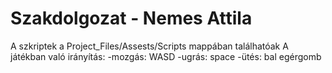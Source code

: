 # Szakdolgozat - Nemes Attila
A szkriptek a Project_Files/Assests/Scripts mappában találhatóak
A játékban való irányítás:
  -mozgás: WASD
  -ugrás: space
  -ütés: bal egérgomb

